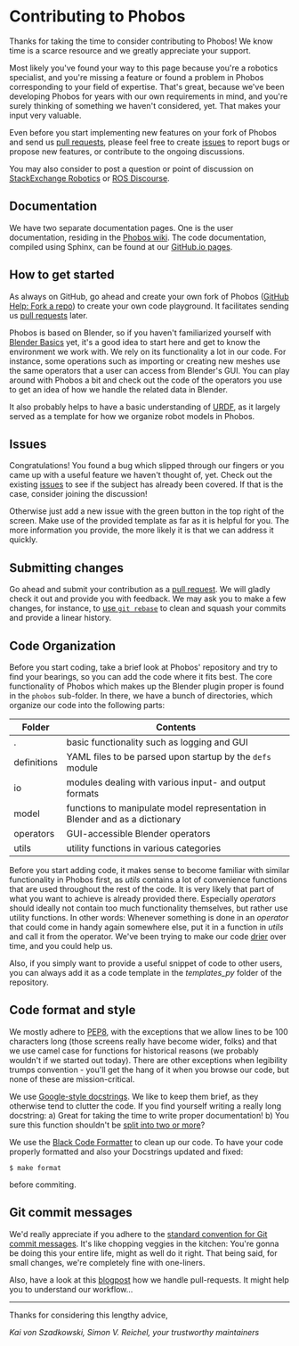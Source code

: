 # Contributing to Phobos 
Thanks for taking the time to consider contributing to Phobos! We know time is a scarce resource and we greatly appreciate your support.

Most likely you've found your way to this page because you're a robotics specialist, and you're missing a feature or found a problem in Phobos corresponding to your field of expertise. That's great, because we've been developing Phobos for years with our own requirements in mind, and you're surely thinking of something we haven't considered, yet. That makes your input very valuable.

Even before you start implementing new features on your fork of Phobos and send us [pull requests](https://github.com/dfki-ric/phobos/pulls), please feel free to create [issues](https://github.com/dfki-ric/phobos/issues) to report bugs or propose new features, or contribute to the ongoing discussions.

You may also consider to post a question or point of discussion on [StackExchange Robotics](https://robotics.stackexchange.com/) or [ROS Discourse](https://discourse.ros.org/).


## Documentation

We have two separate documentation pages. One is the user documentation, residing in the [Phobos wiki](https://github.com/dfki-ric/phobos/wiki). The code documentation, compiled using Sphinx, can be found at our [GitHub.io pages](http://dfki-ric.github.io/phobos).


## How to get started

As always on GitHub, go ahead and create your own fork of Phobos ([GitHub Help: Fork a repo]([https://help.github.com/articles/fork-a-repo/)) to create your own code playground. It facilitates sending us [pull requests](https://github.com/dfki-ric/phobos/pulls) later.

Phobos is based on Blender, so if you haven't familiarized yourself with [Blender Basics](https://github.com/dfki-ric/phobos/wiki/Blender%20Basics) yet, it's a good idea to start here and get to know the environment we work with. We rely on its functionality a lot in our code. For instance, some operations such as importing or creating new meshes use the same operators that a user can access from Blender's GUI. You can play around with Phobos a bit and check out the code of the operators you use to get an idea of how we handle the related data in Blender.

It also probably helps to have a basic understanding of [URDF](http://wiki.ros.org/urdf), as it largely served as a template for how we organize robot models in Phobos.


## Issues
Congratulations! You found a bug which slipped through our fingers or you came
up with a useful feature we haven't thought of, yet. Check out the existing
[issues](https://github.com/dfki-ric/phobos/issues) to see if the subject has
already been covered. If that is the case, consider joining the discussion!

Otherwise just add a new issue with the green button in the top right of the
screen. Make use of the provided template as far as it is helpful for you. The
more information you provide, the more likely it is that we can address it
quickly.


## Submitting changes

Go ahead and submit your contribution as a [pull request](https://help.github.com/articles/about-pull-requests/). We will gladly check it out and provide you with feedback. We may ask you to make a few changes, for instance, to [use `git rebase`](https://code.tutsplus.com/tutorials/rewriting-history-with-git-rebase--cms-23191) to clean and squash your commits and provide a linear history.


## Code Organization

Before you start coding, take a brief look at Phobos' repository and try to find your bearings, so you can add the code where it fits best. The core functionality of Phobos which makes up the Blender plugin proper is found in the `phobos` sub-folder. In there, we have a bunch of directories, which organize our code into the following parts:

Folder | Contents
------ | ----------
. | basic functionality such as logging and GUI
definitions | YAML files to be parsed upon startup by the `defs` module
io | modules dealing with various input- and output formats
model | functions to manipulate model representation in Blender and  as a dictionary
operators | GUI-accessible Blender operators
utils | utility functions in various categories

Before you start adding code, it makes sense to become familiar with similar functionality in Phobos first, as *utils* contains a lot of convenience functions that are used throughout the rest of the code. It is very likely that part of what you want to achieve is already provided there. Especially *operators* should ideally not contain too much functionality themselves, but rather use utility functions. In other words: Whenever something is done in an *operator* that could come in handy again somewhere else, put it in a function in *utils* and call it from the operator. We've been trying to make our code [drier](https://en.wikipedia.org/wiki/Don%27t_repeat_yourself) over time, and you could help us.

Also, if you simply want to provide a useful snippet of code to other users, you can always add it as a code template in the *templates_py* folder of the repository.


## Code format and style

We mostly adhere to [PEP8](http://pep8.org/), with the exceptions that we allow lines to be 100 characters long (those screens really have become wider, folks) and that we use camel case for functions for historical reasons (we probably wouldn't if we started out today). There are other exceptions when legibility trumps convention - you'll get the hang of it when you browse our code, but none of these are mission-critical.

We use [Google-style docstrings](http://www.sphinx-doc.org/en/master/ext/example_google.html). We like to keep them brief, as they otherwise tend to clutter the code. If you find yourself writing a really long docstring: a) Great for taking the time to write proper documentation! b) You sure this function shouldn't be [split into two or more](https://iwanttocode.wordpress.com/tag/god-function/)?

We use the [Black Code Formatter](https://github.com/ambv/black) to clean up our code. To have your code properly formatted and also your Docstrings updated and fixed:

    $ make format
    
before commiting.


## Git commit messages

We'd really appreciate if you adhere to the [standard convention for Git commit messages](https://chris.beams.io/posts/git-commit/). It's like chopping veggies in the kitchen: You're gonna be doing this your entire life, might as well do it right. That being said, for small changes, we're completely fine with one-liners.

Also, have a look at this [blogpost](https://www.spreedly.com/2014/06/24/merge-pull-request-considered-harmful/) how we handle pull-requests. It might help you to understand our workflow...

---

Thanks for considering this lengthy advice,

*Kai von Szadkowski, Simon V. Reichel, your trustworthy maintainers*
